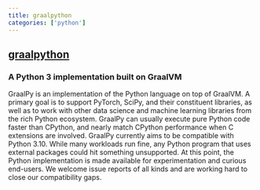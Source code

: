 ```yaml
---
title: graalpython
categories: ['python']
---
```

## [graalpython](https://github.com/oracle/graalpython)

### A Python 3 implementation built on GraalVM


GraalPy is an implementation of the Python language on top of GraalVM.
A primary goal is to support PyTorch, SciPy, and their constituent libraries, as well as to work with other data science and machine learning libraries from the rich Python ecosystem.
GraalPy can usually execute pure Python code faster than CPython, and nearly match CPython performance when C extensions are involved.
GraalPy currently aims to be compatible with Python 3.10.
While many workloads run fine, any Python program that uses external packages could hit something unsupported.
At this point, the Python implementation is made available for experimentation and curious end-users.
We welcome issue reports of all kinds and are working hard to close our compatibility gaps.
